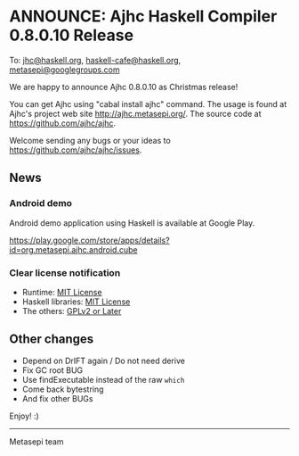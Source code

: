 # ANNOUNCE: Ajhc Haskell Compiler 0.8.0.10 Release
To: jhc@haskell.org, haskell-cafe@haskell.org, metasepi@googlegroups.com

We are happy to announce Ajhc 0.8.0.10 as Christmas release!

You can get Ajhc using "cabal install ajhc" command.
The usage is found at Ajhc's project web site http://ajhc.metasepi.org/.
The source code at https://github.com/ajhc/ajhc.

Welcome sending any bugs or your ideas to https://github.com/ajhc/ajhc/issues.

## News

### Android demo

Android demo application using Haskell is available at Google Play.

https://play.google.com/store/apps/details?id=org.metasepi.ajhc.android.cube

### Clear license notification

* Runtime: [MIT License](https://github.com/ajhc/ajhc/blob/master/rts/LICENSE)
* Haskell libraries: [MIT License](https://github.com/ajhc/ajhc/blob/master/lib/LICENSE)
* The others: [GPLv2 or Later](https://github.com/ajhc/ajhc/blob/arafura/COPYING)

## Other changes

* Depend on DrIFT again / Do not need derive
* Fix GC root BUG
* Use findExecutable instead of the raw `which`
* Come back bytestring
* And fix other BUGs

Enjoy! :)
- - -
Metasepi team
